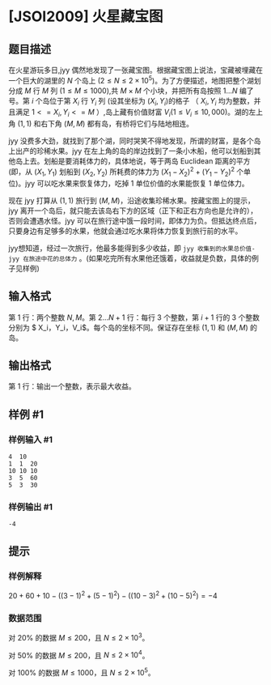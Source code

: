 # [JSOI2009] 火星藏宝图

## 题目描述

在火星游玩多日,jyy 偶然地发现了一张藏宝图。根据藏宝图上说法，宝藏被埋藏在一个巨大的湖里的 $N$ 个岛上 $(2\le N \le 2 \times 10^{5})$。为了方便描述，地图把整个湖划分成 $M$ 行 $M$ 列 $(1\le M\le 1000)$,共 $M \times M$ 个小块，并把所有岛按照 $1...N$ 编了号。第 $i$ 个岛位于第 $X_i$ 行 $Y_i$ 列 (设其坐标为 $(X_i,Y_i)$的格子 （ $X_i,Y_i$ 均为整数，并且满足 $1<=X_i,Y_i<=M$ ）,岛上藏有价值财富 $V_i(1\le V_i\le 10,000)$。湖的左上角 $(1,1)$ 和右下角 $(M,M)$ 都有岛，有桥将它们与陆地相连。

jyy 没费多大劲，就找到了那个湖，同时哭笑不得地发现，所谓的财富，是各个岛上出产的珍稀水果。jyy 在左上角的岛的岸边找到了一条小木船，他可以划船到其他岛上去。划船是要消耗体力的，具体地说，等于两岛 Euclidean 距离的平方(即，从 $(X_1,Y_1)$ 划船到 $(X_2,Y_2)$ 所耗费的体力为 $(X_1-X_2)^2+(Y_1-Y_2)^2$ 个单位)。jyy 可以吃水果来恢复体力，吃掉 $1$ 单位价值的水果能恢复 $1$ 单位体力。

现在 jyy 打算从 $(1,1)$ 旅行到 $(M,M)$，沿途收集珍稀水果。按藏宝图上的提示，jyy 离开一个岛后，就只能去该岛右下方的区域（正下和正右方向也是允许的），否则会遭遇水怪。jyy 可以在旅行途中饿一段时间，即体力为负。但抵达终点后，只要身边有足够多的水果，他就会通过吃水果将体力恢复到旅行前的水平。

jyy想知道，经过一次旅行，他最多能得到多少收益，即 `jyy 收集到的水果总价值- jyy 在旅途中花的总体力` 。(如果吃完所有水果他还饿着，收益就是负数，具体的例子见样例)

## 输入格式

第 $1$ 行：两个整数 $N,M$。第 $2...N+1$ 行：每行 $3$ 个整数，第 $i+1$ 行的 $3$ 个整数分别为 $ X_i$，$Y_i$，$V_i$。每个岛的坐标不同。保证存在坐标 $(1,1)$ 和 $(M,M)$ 的岛。

## 输出格式

第 $1$ 行：输出一个整数，表示最大收益。

## 样例 #1

### 样例输入 #1
```
4  10 
1  1  20 
10 10 10 
3  5  60 
5  3  30
```

### 样例输出 #1

```
-4
```

## 提示

### 样例解释

$20+60+10-\left ( \left(3-1 \right )^2+\left (5-1 \right )^2 \right )-\left ( \left (10-3 \right )^2+\left (10-5 \right )^2 \right )=-4$

### 数据范围

对 $20\%$ 的数据 $M\le 200$，且 $N\le 2\times 10^3$。

对 $50\%$ 的数据 $M\le 200$，且 $N\le 2\times 10^4$。

对 $100\%$ 的数据 $M\le 1000$，且 $N\le 2\times 10^5$。
